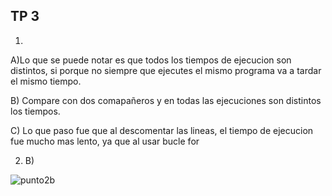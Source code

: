 ## TP 3
1)
A)Lo que se puede notar es que todos los tiempos de ejecucion son distintos, si porque no siempre que ejecutes el mismo programa va a tardar el mismo tiempo.

B) Compare con dos comapañeros y en todas las ejecuciones son distintos los tiempos.

C) Lo que paso fue que al descomentar las lineas, el tiempo de ejecucion fue mucho mas lento, ya que al usar bucle for

2) B) 

![punto2b](https://github.com/ulisesfossati/ASO2024TP/assets/131781392/06d1cd5f-dddb-44f1-88a0-efc78eac8e2d)




